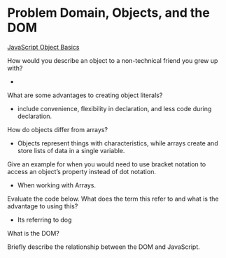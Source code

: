 <h1> Problem Domain, Objects, and the DOM </h1>

[JavaScript Object Basics](https://developer.mozilla.org/en-US/docs/Learn/JavaScript/Objects/Basics)

How would you describe an object to a non-technical friend you grew up with?

- 

What are some advantages to creating object literals?

- include convenience, flexibility in declaration, and less code during declaration.

How do objects differ from arrays? 

- Objects represent things with characteristics, while arrays create and store lists of data in a single variable.

Give an example for when you would need to use bracket notation to access an object’s property instead of dot notation.

- When working with Arrays.

Evaluate the code below. What does the term this refer to and what is the advantage to using this?

- Its referring to dog 

What is the DOM?

Briefly describe the relationship between the DOM and JavaScript.

